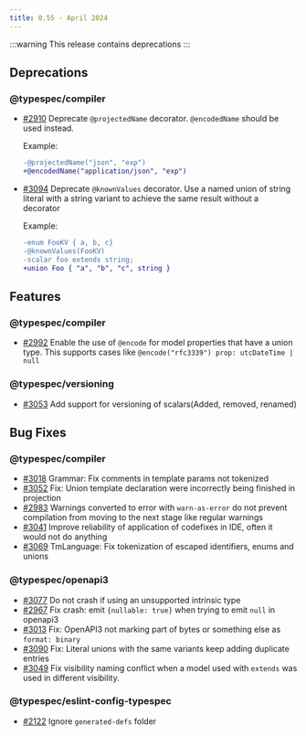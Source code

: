 ```yaml
---
title: 0.55 - April 2024
---
```


:::warning
This release contains deprecations
:::

## Deprecations

### @typespec/compiler

- [#2910](https://github.com/microsoft/typespec/pull/2910) Deprecate `@projectedName` decorator. `@encodedName` should be used instead.

  Example:

  ```diff
  -@projectedName("json", "exp")
  +@encodedName("application/json", "exp")
  ```

- [#3094](https://github.com/microsoft/typespec/pull/3094) Deprecate `@knownValues` decorator. Use a named union of string literal with a string variant to achieve the same result without a decorator

  Example:

  ```diff
  -enum FooKV { a, b, c}
  -@knownValues(FooKV)
  -scalar foo extends string;
  +union Foo { "a", "b", "c", string }
  ```

## Features

### @typespec/compiler

- [#2992](https://github.com/microsoft/typespec/pull/2992) Enable the use of `@encode` for model properties that have a union type. This supports cases like `@encode("rfc3339") prop: utcDateTime | null`

### @typespec/versioning

- [#3053](https://github.com/microsoft/typespec/pull/3053) Add support for versioning of scalars(Added, removed, renamed)

## Bug Fixes

### @typespec/compiler

- [#3018](https://github.com/microsoft/typespec/pull/3018) Grammar: Fix comments in template params not tokenized
- [#3052](https://github.com/microsoft/typespec/pull/3052) Fix: Union template declaration were incorrectly being finished in projection
- [#2983](https://github.com/microsoft/typespec/pull/2983) Warnings converted to error with `warn-as-error` do not prevent compilation from moving to the next stage like regular warnings
- [#3041](https://github.com/microsoft/typespec/pull/3041) Improve reliability of application of codefixes in IDE, often it would not do anything
- [#3069](https://github.com/microsoft/typespec/pull/3069) TmLanguage: Fix tokenization of escaped identifiers, enums and unions

### @typespec/openapi3

- [#3077](https://github.com/microsoft/typespec/pull/3077) Do not crash if using an unsupported intrinsic type
- [#2967](https://github.com/microsoft/typespec/pull/2967) Fix crash: emit `{nullable: true}` when trying to emit `null` in openapi3
- [#3013](https://github.com/microsoft/typespec/pull/3013) Fix: OpenAPI3 not marking part of bytes or something else as `format: binary`
- [#3090](https://github.com/microsoft/typespec/pull/3090) Fix: Literal unions with the same variants keep adding duplicate entries
- [#3049](https://github.com/microsoft/typespec/pull/3049) Fix visibility naming conflict when a model used with `extends` was used in different visibility.

### @typespec/eslint-config-typespec

- [#2122](https://github.com/microsoft/typespec/pull/2122) Ignore `generated-defs` folder
